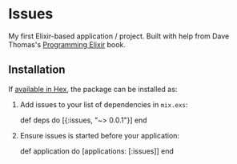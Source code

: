# Issues

My first Elixir-based application / project. Built with help from Dave Thomas's
[Programming Elixir](https://pragprog.com/book/elixir/programming-elixir) book.

## Installation

If [available in Hex](https://hex.pm/docs/publish), the package can be installed as:

  1. Add issues to your list of dependencies in `mix.exs`:

        def deps do
          [{:issues, "~> 0.0.1"}]
        end

  2. Ensure issues is started before your application:

        def application do
          [applications: [:issues]]
        end
